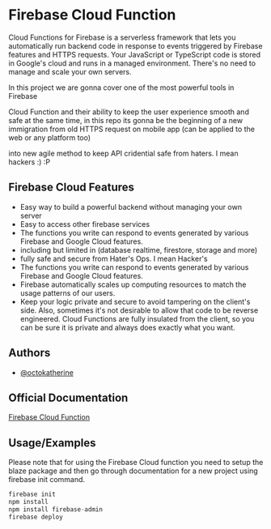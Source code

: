 
# Firebase Cloud Function 

Cloud Functions for Firebase is a serverless framework that lets you automatically run backend code in response to events triggered by Firebase features and HTTPS requests. Your JavaScript or TypeScript code is stored in Google's cloud and runs in a managed environment. There's no need to manage and scale your own servers.

In this project we are gonna cover one of the most powerful tools in Firebase

Cloud Function and their ability to keep the user experience smooth and safe at the same time, in this repo its gonna be the beginning of a new immigration from old HTTPS request on mobile app (can be applied to the web or any platform too)

into new agile method to keep API cridential safe from haters. I mean hackers :) :P
## Firebase Cloud Features

- Easy way to build a powerful backend without managing your own server
- Easy to access other firebase services
- The functions you write can respond to events generated by various Firebase and Google Cloud features. 
- including but limited in (database realtime, firestore, storage and more)
- fully safe and secure from Hater's Ops. I mean Hacker's
- The functions you write can respond to events generated by various Firebase and Google Cloud features.
- Firebase automatically scales up computing resources to match the usage patterns of our users.
- Keep your logic private and secure to avoid tampering on the client's side. Also, sometimes it's not desirable to allow that code to be reverse engineered. Cloud Functions are fully insulated from the client, so you can be sure it is private and always does exactly what you want.
## Authors

- [@octokatherine](https://www.github.com/octokatherine)


## Official Documentation

[Firebase Cloud Function](https://firebase.google.com/docs/functions)


## Usage/Examples

Please note that for using the Firebase Cloud function you need to setup the blaze package and then go through documentation for a new project using firebase init command. 

```javascript
firebase init
npm install
npm install firebase-admin
firebase deploy
```

